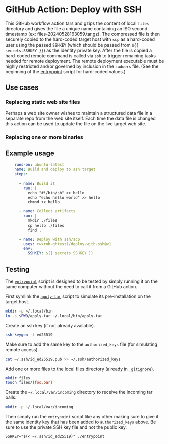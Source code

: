 # GitHub Action: Deploy with SSH

This GitHub workflow action tars and gzips the content of local `files` directory and gives the file a unique name containing an ISO second timestamp (ex: files-20240528163059.tar.gz). The compressed file is then securely copied to the hard-coded target host with `scp` as a hard-coded user using the passed `SSHKEY` (which should be passed from `${{ secrets.SSHKEY }}`) as the identity private key. After the file is copied a hard-coded remote command is called via `ssh` to trigger remaining tasks needed for remote deployment. The remote deployment executable must be highly restricted and/or governed by inclusion in the `sudoers` file. (See the beginning of the [entrypoint](entrypoint) script for hard-coded values.)

## Use cases

### Replacing static web site files

Perhaps a web site owner wishes to maintain a structured data file in a separate repo from the web site itself. Each time the data file is changed this action can be used to update the file on the live target web site.

### Replacing one or more binaries

## Example usage

```yaml
    runs-on: ubuntu-latest
    name: Build and deploy to ssh target
    steps:

      - name: Build it
        run: |
          echo "#!/bin/sh" >> hello
          echo "echo hello world" >> hello
          chmod +x hello

      - name: Collect artifacts
        run: |
          mkdir ./files
          cp hello ./files
          find .

      - name: Deploy with ssh/scp
        uses: rwxrob-ghtest1/deploy-with-ssh@v1
        env:
          SSHKEY: ${{ secrets.SSHKEY }}

```

## Testing

The [`entrypoint`](entrypoint) script is designed to be tested by simply running it on the same computer without the need to call it from a GitHub action.

First symlink the [`apply-tar`](apply-tar) script to simulate its pre-installation on the target host.

```sh
mkdir -p ~/.local/bin
ln -s $PWD/apply-tar ~/.local/bin/apply-tar
```

Create an ssh key (if not already available).

```sh
ssh-keygen -t ed25519
```

Make sure to add the same key to the `authorized_keys` file (for simulating remote access).

```sh
cat ~/.ssh/id_ed25519.pub >> ~/.ssh/authorized_keys
```

Add one or more files to the local files directory (already in [`.gitignore`](.gitignore)).

```sh
mkdir files
touch files/{foo,bar}
```

Create the `~/.local/var/incoming` directory to receive the incoming tar balls.

```sh
mkdir -p ~/.local/var/incoming
```

Then simply run the `entrypoint` script like any other making sure to give it the same identity key that has been added to `authorized_keys` above. Be sure to use the private SSH key file and not the public key.

```
SSHKEY="$(< ~/.ssh/id_ed25519)" ./entrypoint
```
